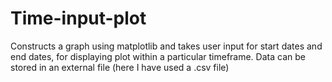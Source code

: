 # Time-input-plot
Constructs a graph using matplotlib and takes user input for start dates and end dates, for displaying plot within a particular timeframe.
Data can be stored in an external file (here I have used a .csv file)
